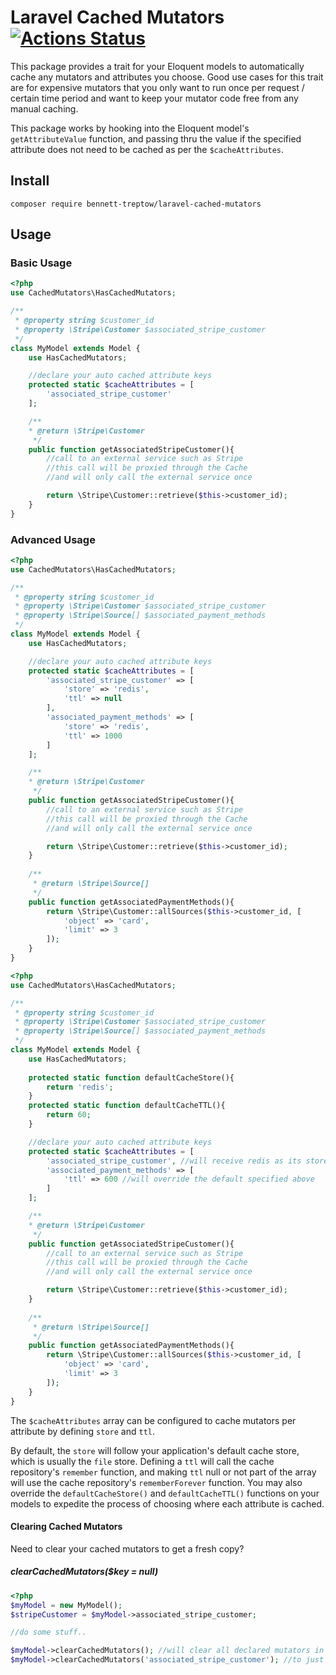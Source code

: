 # Laravel Cached Mutators [![Actions Status](https://github.com/bennett-treptow/laravel-cached-mutators/workflows/Laravel/badge.svg)](https://github.com/bennett-treptow/laravel-cached-mutators/actions)

This package provides a trait for your Eloquent models to automatically cache any mutators and attributes you choose. Good use cases for this trait are for expensive mutators that you only want to run once per request / certain time period and want to keep your mutator code free from any manual caching.

This package works by hooking into the Eloquent model's `getAttributeValue` function, and passing thru the value if the specified attribute does not need to be cached as per the `$cacheAttributes`.

## Install

`composer require bennett-treptow/laravel-cached-mutators`

## Usage

### Basic Usage

```php
<?php
use CachedMutators\HasCachedMutators;

/**
 * @property string $customer_id
 * @property \Stripe\Customer $associated_stripe_customer
 */
class MyModel extends Model {
    use HasCachedMutators;

    //declare your auto cached attribute keys
    protected static $cacheAttributes = [
        'associated_stripe_customer'
    ];

    /**
    * @return \Stripe\Customer
     */
    public function getAssociatedStripeCustomer(){
        //call to an external service such as Stripe
        //this call will be proxied through the Cache
        //and will only call the external service once

        return \Stripe\Customer::retrieve($this->customer_id);
    }  
}
```

### Advanced Usage

```php
<?php
use CachedMutators\HasCachedMutators;

/**
 * @property string $customer_id
 * @property \Stripe\Customer $associated_stripe_customer
 * @property \Stripe\Source[] $associated_payment_methods
 */
class MyModel extends Model {
    use HasCachedMutators;

    //declare your auto cached attribute keys
    protected static $cacheAttributes = [
        'associated_stripe_customer' => [
            'store' => 'redis',
            'ttl' => null
        ],
        'associated_payment_methods' => [
            'store' => 'redis',
            'ttl' => 1000
        ]
    ];

    /**
    * @return \Stripe\Customer
     */
    public function getAssociatedStripeCustomer(){
        //call to an external service such as Stripe
        //this call will be proxied through the Cache
        //and will only call the external service once

        return \Stripe\Customer::retrieve($this->customer_id);
    }  
    
    /** 
     * @return \Stripe\Source[]
     */
    public function getAssociatedPaymentMethods(){
        return \Stripe\Customer::allSources($this->customer_id, [
            'object' => 'card', 
            'limit' => 3
        ]);
    }
}
```

```php
<?php
use CachedMutators\HasCachedMutators;

/**
 * @property string $customer_id
 * @property \Stripe\Customer $associated_stripe_customer
 * @property \Stripe\Source[] $associated_payment_methods
 */
class MyModel extends Model {
    use HasCachedMutators;
    
    protected static function defaultCacheStore(){
        return 'redis';
    }
    protected static function defaultCacheTTL(){
        return 60;
    }

    //declare your auto cached attribute keys
    protected static $cacheAttributes = [
        'associated_stripe_customer', //will receive redis as its store and ttl of 60
        'associated_payment_methods' => [
            'ttl' => 600 //will override the default specified above
        ]
    ];

    /**
    * @return \Stripe\Customer
     */
    public function getAssociatedStripeCustomer(){
        //call to an external service such as Stripe
        //this call will be proxied through the Cache
        //and will only call the external service once

        return \Stripe\Customer::retrieve($this->customer_id);
    }  
    
    /** 
     * @return \Stripe\Source[]
     */
    public function getAssociatedPaymentMethods(){
        return \Stripe\Customer::allSources($this->customer_id, [
            'object' => 'card', 
            'limit' => 3
        ]);
    }
}
```

The `$cacheAttributes` array can be configured to cache mutators per attribute by defining `store` and `ttl`. 

By default, the `store` will follow your application's default cache store, which is usually the `file` store.
Defining a `ttl` will call the cache repository's `remember` function, and making `ttl` null or not part of the array will use the cache repository's `rememberForever` function.
You may also override the `defaultCacheStore()` and `defaultCacheTTL()` functions on your models to expedite the process of choosing where each attribute is cached.

#### Clearing Cached Mutators
Need to clear your cached mutators to get a fresh copy?

##### clearCachedMutators($key = null)
```php
<?php
$myModel = new MyModel();
$stripeCustomer = $myModel->associated_stripe_customer;

//do some stuff..

$myModel->clearCachedMutators(); //will clear all declared mutators in $cacheAttributes
$myModel->clearCachedMutators('associated_stripe_customer'); //to just clear one key
```
